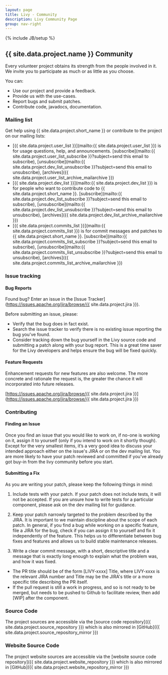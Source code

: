```yaml
---
layout: page
title: Livy - Community
description: Livy Community Page
group: nav-right
---
```

<!--
{% comment %}
Licensed to the Apache Software Foundation (ASF) under one or more
contributor license agreements.  See the NOTICE file distributed with
this work for additional information regarding copyright ownership.
The ASF licenses this file to you under the Apache License, Version 2.0
(the "License"); you may not use this file except in compliance with
the License.  You may obtain a copy of the License at

http://www.apache.org/licenses/LICENSE-2.0

Unless required by applicable law or agreed to in writing, software
distributed under the License is distributed on an "AS IS" BASIS,
WITHOUT WARRANTIES OR CONDITIONS OF ANY KIND, either express or implied.
See the License for the specific language governing permissions and
limitations under the License.
{% endcomment %}
-->

{% include JB/setup %}

## {{ site.data.project.name }} Community

Every volunteer project obtains its strength from the people involved in it. We invite you to participate as much or as little as you choose.

You can:

* Use our project and provide a feedback.
* Provide us with the use-cases.
* Report bugs and submit patches.
* Contribute code, javadocs, documentation.

### Mailing list

Get help using {{ site.data.project.short_name }} or contribute to the project on our mailing lists:

* [{{ site.data.project.user_list }}](mailto:{{ site.data.project.user_list }}) is for usage questions, help, and announcements. [subscribe](mailto:{{ site.data.project.user_list_subscribe }}?subject=send this email to subscribe),     [unsubscribe](mailto:{{ site.data.project.dev_list_unsubscribe }}?subject=send this email to unsubscribe), [archives]({{ site.data.project.user_list_archive_mailarchive }})
* [{{ site.data.project.dev_list }}](mailto:{{ site.data.project.dev_list }}) is for people who want to contribute code to {{ site.data.project.short_name }}. [subscribe](mailto:{{ site.data.project.dev_list_subscribe }}?subject=send this email to subscribe), [unsubscribe](mailto:{{ site.data.project.dev_list_unsubscribe }}?subject=send this email to unsubscribe), [archives]({{ site.data.project.dev_list_archive_mailarchive }})
* [{{ site.data.project.commits_list }}](mailto:{{ site.data.project.commits_list }}) is for commit messages and patches to {{ site.data.project.short_name }}. [subscribe](mailto:{{ site.data.project.commits_list_subscribe }}?subject=send this email to subscribe), [unsubscribe](mailto:{{ site.data.project.commits_list_unsubscribe }}?subject=send this email to unsubscribe), [archives]({{ site.data.project.commits_list_archive_mailarchive }})


### Issue tracking

#### Bug Reports

Found bug? Enter an issue in the [Issue Tracker](https://issues.apache.org/jira/browse/{{ site.data.project.jira }}).

Before submitting an issue, please:

* Verify that the bug does in fact exist.
* Search the issue tracker to verify there is no existing issue reporting the bug you've found.
* Consider tracking down the bug yourself in the Livy source code and submitting a patch along with your bug report. This is a great time saver for the Livy developers and helps ensure the bug will be fixed quickly.


#### Feature Requests

Enhancement requests for new features are also welcome. The more concrete and rationale the request is, the greater the chance it will incorporated into future releases.


  [https://issues.apache.org/jira/browse/{{ site.data.project.jira }}](https://issues.apache.org/jira/browse/{{ site.data.project.jira }})

### Contributing

#### Finding an Issue

Once you find an issue that you would like to work on, if no-one is working on it, assign it to yourself (only if you
intend to work on it shortly though). Except for the very smallest items, it’s a very good idea to discuss your intended
approach either on the issue's JIRA or on the dev mailing list. You are more likely to have your patch reviewed and
committed if you’ve already got buy-in from the livy community before you start.

#### Submitting a Fix

As you are writing your patch, please keep the following things in mind:

1. Include tests with your patch. If your patch does not include tests, it will not be accepted. If you are
unsure how to write tests for a particular component, please ask on the dev mailing list for guidance.

2. Keep your patch narrowly targeted to the problem described by the JIRA. It is important to we maintain
discipline about the scope of each patch. In general, if you find a bug while working on a specific feature, file a JIRA
for the bug, check if you can assign it to yourself and fix it independently of the feature. This helps us to
differentiate between bug fixes and features and allows us to build stable maintenance releases.

3. Write a clear commit message, with a short, descriptive title and a message that is exactly long
enough to explain what the problem was, and how it was fixed. 
  * The PR title should be of the form [LIVY-xxxx] Title, where LIVY-xxxx is the relevant JIRA number and Title may be
  the JIRA's title or a more specific title describing the PR itself.
  * If the pull request is still a work in progress, and so is not ready to be merged, but needs to be pushed to Github
  to facilitate review, then add [WIP] after the component.


### Source Code

The project sources are accessible via the [source code repository]({{ site.data.project.source_repository }}) which is also mirrored in [GitHub]({{ site.data.project.source_repository_mirror }})


### Website Source Code

The project website sources are accessible via the [website source code repository]({{ site.data.project.website_repository }}) which is also mirrored in [GitHub]({{ site.data.project.website_repository_mirror }})
